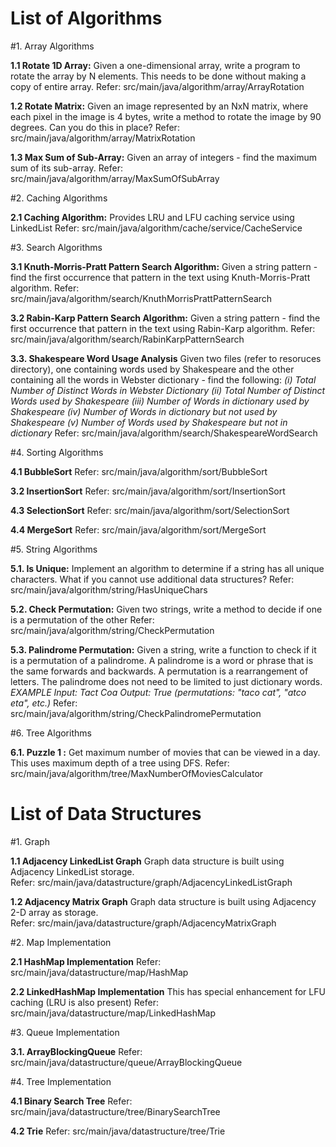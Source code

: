 # List of Algorithms

#1. Array Algorithms

**1.1 Rotate 1D Array:** Given a one-dimensional array, write a program to rotate the array by N elements. This needs to be done without making a copy of entire array.
Refer: src/main/java/algorithm/array/ArrayRotation

**1.2 Rotate Matrix:** Given an image represented by an NxN matrix, where each pixel in the image is 4 bytes, write a method to rotate the image by 90 degrees. Can you do this in place?
Refer: src/main/java/algorithm/array/MatrixRotation

**1.3 Max Sum of Sub-Array:** Given an array of integers - find the maximum sum of its sub-array.
Refer: src/main/java/algorithm/array/MaxSumOfSubArray


#2. Caching Algorithms

**2.1 Caching Algorithm:** Provides LRU and LFU caching service using LinkedList 
Refer: src/main/java/algorithm/cache/service/CacheService


#3. Search Algorithms

**3.1 Knuth-Morris-Pratt Pattern Search Algorithm:** Given a string pattern - find the first occurrence that pattern in the text using Knuth-Morris-Pratt algorithm.
Refer: src/main/java/algorithm/search/KnuthMorrisPrattPatternSearch 

**3.2 Rabin-Karp Pattern Search Algorithm:** Given a string pattern - find the first occurrence that pattern in the text using Rabin-Karp algorithm.
Refer: src/main/java/algorithm/search/RabinKarpPatternSearch

**3.3. Shakespeare Word Usage Analysis** Given two files (refer to resoruces directory), one containing words used by Shakespeare and the other containing all the words in Webster dictionary - find the following:
 _(i) Total Number of Distinct Words in Webster Dictionary
 (ii) Total Number of Distinct Words used by Shakespeare
 (iii) Number of Words in dictionary used by Shakespeare
 (iv) Number of Words in dictionary but not used by Shakespeare
 (v) Number of Words used by Shakespeare but not in dictionary_
 Refer: src/main/java/algorithm/search/ShakespeareWordSearch


#4. Sorting Algorithms
 
**4.1 BubbleSort**
Refer: src/main/java/algorithm/sort/BubbleSort
 
**3.2 InsertionSort**
Refer: src/main/java/algorithm/sort/InsertionSort
 
**4.3 SelectionSort**
Refer: src/main/java/algorithm/sort/SelectionSort
 
**4.4 MergeSort**
Refer: src/main/java/algorithm/sort/MergeSort


#5. String Algorithms

**5.1. Is Unique:** Implement an algorithm to determine if a string has all unique characters. What if you cannot use additional data structures?
Refer: src/main/java/algorithm/string/HasUniqueChars

**5.2. Check Permutation:** Given two strings, write a method to decide if one is a permutation of the other
Refer: src/main/java/algorithm/string/CheckPermutation

**5.3. Palindrome Permutation:** Given a string, write a function to check if it is a permutation of a palindrome. A palindrome is a word or phrase that is the same forwards and backwards. A permutation
is a rearrangement of letters. The palindrome does not need to be limited to just dictionary words.
_EXAMPLE
Input: Tact Coa
Output: True (permutations: "taco cat", "atco eta", etc.)_
Refer: src/main/java/algorithm/string/CheckPalindromePermutation


#6. Tree Algorithms 

**6.1. Puzzle 1 :** Get maximum number of movies that can be viewed in a day. This uses maximum depth of a tree using DFS. 
Refer: src/main/java/algorithm/tree/MaxNumberOfMoviesCalculator
 
 
# List of Data Structures
 
#1. Graph

**1.1 Adjacency LinkedList Graph**
Graph data structure is built using Adjacency LinkedList storage.   
Refer: src/main/java/datastructure/graph/AdjacencyLinkedListGraph

**1.2 Adjacency Matrix Graph**
Graph data structure is built using Adjacency 2-D array as storage.   
Refer: src/main/java/datastructure/graph/AdjacencyMatrixGraph


#2. Map Implementation 
 
**2.1 HashMap Implementation**
Refer: src/main/java/datastructure/map/HashMap
 
**2.2 LinkedHashMap Implementation**
This has special enhancement for LFU caching (LRU is also present)
Refer: src/main/java/datastructure/map/LinkedHashMap


#3. Queue Implementation

**3.1. ArrayBlockingQueue** Refer: src/main/java/datastructure/queue/ArrayBlockingQueue


#4. Tree Implementation

**4.1 Binary Search Tree** Refer: src/main/java/datastructure/tree/BinarySearchTree

**4.2 Trie** Refer: src/main/java/datastructure/tree/Trie

